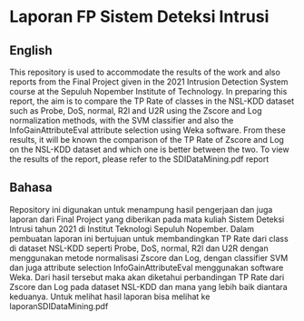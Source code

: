 # Laporan FP Sistem Deteksi Intrusi

## English
This repository is used to accommodate the results of the work and also reports from the Final Project given in the 2021 Intrusion Detection System course at the Sepuluh Nopember Institute of Technology. In preparing this report, the aim is to compare the TP Rate of classes in the NSL-KDD dataset such as Probe, DoS, normal, R2l and U2R using the Zscore and Log normalization methods, with the SVM classifier and also the InfoGainAttributeEval attribute selection using Weka software. From these results, it will be known the comparison of the TP Rate of Zscore and Log on the NSL-KDD dataset and which one is better between the two. To view the results of the report, please refer to the SDIDataMining.pdf report

## Bahasa
Repository ini digunakan untuk menampung hasil pengerjaan dan juga laporan dari Final Project yang diberikan pada mata kuliah Sistem Deteksi Intrusi tahun 2021 di Institut Teknologi Sepuluh Nopember. Dalam pembuatan laporan ini bertujuan untuk membandingkan TP Rate dari class di dataset NSL-KDD seperti Probe, DoS, normal, R2l dan U2R dengan menggunakan metode normalisasi Zscore dan Log, dengan classifier SVM dan juga attribute selection InfoGainAttributeEval menggunakan software Weka. Dari hasil tersebut maka akan diketahui perbandingan TP Rate dari Zscore dan Log pada dataset NSL-KDD dan mana yang lebih baik diantara keduanya. Untuk melihat hasil laporan bisa melihat ke laporanSDIDataMining.pdf
